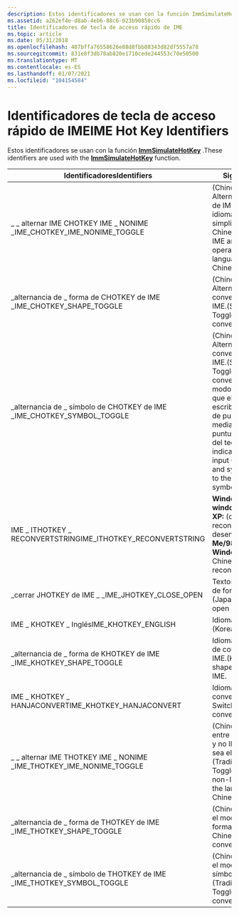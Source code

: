 ```yaml
---
description: Estos identificadores se usan con la función ImmSimulateHotKey.
ms.assetid: a262ef4e-d8ab-4eb6-88c6-023b90850cc6
title: Identificadores de tecla de acceso rápido de IME
ms.topic: article
ms.date: 05/31/2018
ms.openlocfilehash: 407bffa76558626e88d8fbb88343d82df5557a78
ms.sourcegitcommit: 831e8f3db78ab820e1710cede244553c70e50500
ms.translationtype: MT
ms.contentlocale: es-ES
ms.lasthandoff: 01/07/2021
ms.locfileid: "104154584"
---
```

# <a name="ime-hot-key-identifiers"></a><span data-ttu-id="d0b20-103">Identificadores de tecla de acceso rápido de IME</span><span class="sxs-lookup"><span data-stu-id="d0b20-103">IME Hot Key Identifiers</span></span>

<span data-ttu-id="d0b20-104">Estos identificadores se usan con la función [**ImmSimulateHotKey**](/windows/desktop/api/Imm/nf-imm-immsimulatehotkey) .</span><span class="sxs-lookup"><span data-stu-id="d0b20-104">These identifiers are used with the [**ImmSimulateHotKey**](/windows/desktop/api/Imm/nf-imm-immsimulatehotkey) function.</span></span>



| <span data-ttu-id="d0b20-105">Identificadores</span><span class="sxs-lookup"><span data-stu-id="d0b20-105">Identifiers</span></span>                       | <span data-ttu-id="d0b20-106">Significado</span><span class="sxs-lookup"><span data-stu-id="d0b20-106">Meaning</span></span>                                                                                                                                                                                                 |
|-----------------------------------|---------------------------------------------------------------------------------------------------------------------------------------------------------------------------------------------------------|
| <span data-ttu-id="d0b20-107">\_ \_ alternar IME CHOTKEY IME \_ NONIME \_</span><span class="sxs-lookup"><span data-stu-id="d0b20-107">IME\_CHOTKEY\_IME\_NONIME\_TOGGLE</span></span> | <span data-ttu-id="d0b20-108">(Chino Simplificado) Alterne entre la operación de IME y no IME cuando el idioma sea chino simplificado.</span><span class="sxs-lookup"><span data-stu-id="d0b20-108">(Simplified Chinese) Toggle between IME and non-IME operation when the language is Simplified Chinese.</span></span>                                                                                                  |
| <span data-ttu-id="d0b20-109">\_alternancia de \_ forma de CHOTKEY de IME \_</span><span class="sxs-lookup"><span data-stu-id="d0b20-109">IME\_CHOTKEY\_SHAPE\_TOGGLE</span></span>       | <span data-ttu-id="d0b20-110">(Chino Simplificado) Alternar el modo de conversión de forma de IME.</span><span class="sxs-lookup"><span data-stu-id="d0b20-110">(Simplified Chinese) Toggle the shape conversion mode of IME.</span></span>                                                                                                                                           |
| <span data-ttu-id="d0b20-111">\_alternancia de \_ símbolo de CHOTKEY de IME \_</span><span class="sxs-lookup"><span data-stu-id="d0b20-111">IME\_CHOTKEY\_SYMBOL\_TOGGLE</span></span>      | <span data-ttu-id="d0b20-112">(Chino Simplificado) Alterne el modo de conversión de símbolos de IME.</span><span class="sxs-lookup"><span data-stu-id="d0b20-112">(Simplified Chinese) Toggle the symbol conversion mode of IME.</span></span> <span data-ttu-id="d0b20-113">El modo de símbolo indica que el usuario puede escribir símbolos y signos de puntuación de chino mediante la asignación a la puntuación y los símbolos del teclado.</span><span class="sxs-lookup"><span data-stu-id="d0b20-113">Symbol mode indicates that the user can input Chinese punctuation and symbols by mapping to the punctuation and symbols on the keyboard.</span></span> |
| <span data-ttu-id="d0b20-114">IME \_ ITHOTKEY \_ RECONVERTSTRING</span><span class="sxs-lookup"><span data-stu-id="d0b20-114">IME\_ITHOTKEY\_RECONVERTSTRING</span></span>    | <span data-ttu-id="d0b20-115">**Windows Me/98, windows 2000, Windows XP:** (chino tradicional) reconversión de desencadenador.</span><span class="sxs-lookup"><span data-stu-id="d0b20-115">**Windows Me/98, Windows 2000, Windows XP:** (Traditional Chinese) Trigger reconversion.</span></span>                                                                                                                |
| <span data-ttu-id="d0b20-116">\_cerrar JHOTKEY de IME \_ \_</span><span class="sxs-lookup"><span data-stu-id="d0b20-116">IME\_JHOTKEY\_CLOSE\_OPEN</span></span>         | <span data-ttu-id="d0b20-117">Textos Abra y cierre el IME de forma alternativa.</span><span class="sxs-lookup"><span data-stu-id="d0b20-117">(Japanese) Alternately open and close the IME.</span></span>                                                                                                                                                          |
| <span data-ttu-id="d0b20-118">IME \_ KHOTKEY \_ Inglés</span><span class="sxs-lookup"><span data-stu-id="d0b20-118">IME\_KHOTKEY\_ENGLISH</span></span>             | <span data-ttu-id="d0b20-119">Idiomas Cambie a Inglés.</span><span class="sxs-lookup"><span data-stu-id="d0b20-119">(Korean) Switch to English.</span></span>                                                                                                                                                                             |
| <span data-ttu-id="d0b20-120">\_alternancia de \_ forma de KHOTKEY de IME \_</span><span class="sxs-lookup"><span data-stu-id="d0b20-120">IME\_KHOTKEY\_SHAPE\_TOGGLE</span></span>       | <span data-ttu-id="d0b20-121">Idiomas Alternar el modo de conversión de forma de IME.</span><span class="sxs-lookup"><span data-stu-id="d0b20-121">(Korean) Toggle the shape conversion mode of IME.</span></span>                                                                                                                                                       |
| <span data-ttu-id="d0b20-122">IME \_ KHOTKEY \_ HANJACONVERT</span><span class="sxs-lookup"><span data-stu-id="d0b20-122">IME\_KHOTKEY\_HANJACONVERT</span></span>        | <span data-ttu-id="d0b20-123">Idiomas Cambiar a conversión hanja.</span><span class="sxs-lookup"><span data-stu-id="d0b20-123">(Korean) Switch to Hanja conversion.</span></span>                                                                                                                                                                    |
| <span data-ttu-id="d0b20-124">\_ \_ alternar IME THOTKEY IME \_ NONIME \_</span><span class="sxs-lookup"><span data-stu-id="d0b20-124">IME\_THOTKEY\_IME\_NONIME\_TOGGLE</span></span> | <span data-ttu-id="d0b20-125">(Chino tradicional) Alterne entre la operación de IME y no IME cuando el idioma sea el chino tradicional.</span><span class="sxs-lookup"><span data-stu-id="d0b20-125">(Traditional Chinese) Toggle between IME and non-IME operation when the language is Traditional Chinese.</span></span>                                                                                                |
| <span data-ttu-id="d0b20-126">\_alternancia de \_ forma de THOTKEY de IME \_</span><span class="sxs-lookup"><span data-stu-id="d0b20-126">IME\_THOTKEY\_SHAPE\_TOGGLE</span></span>       | <span data-ttu-id="d0b20-127">(Chino tradicional) Alternar el modo de conversión de forma de IME.</span><span class="sxs-lookup"><span data-stu-id="d0b20-127">(Traditional Chinese) Toggle the shape conversion mode of IME.</span></span>                                                                                                                                          |
| <span data-ttu-id="d0b20-128">\_alternancia de \_ símbolo de THOTKEY de IME \_</span><span class="sxs-lookup"><span data-stu-id="d0b20-128">IME\_THOTKEY\_SYMBOL\_TOGGLE</span></span>      | <span data-ttu-id="d0b20-129">(Chino tradicional) Alterne el modo de conversión de símbolos de IME.</span><span class="sxs-lookup"><span data-stu-id="d0b20-129">(Traditional Chinese) Toggle the symbol conversion mode of IME.</span></span>                                                                                                                                         |



 

 

 



